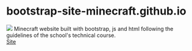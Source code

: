 # bootstrap-site-minecraft.github.io
<img src="https://github.com/FelipePDS/minecraft-in-bootstrap.github.io/blob/master/assets/images/icons/favicon.png"/> Minecraft website built with bootstrap, js and html following the guidelines of the school's technical course. <br>
<a href="https://felipepds.github.io/bootstrap-site-minecraft.github.io/">Site</a>
